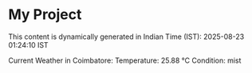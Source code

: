# My Project

This content is dynamically generated in Indian Time (IST): 2025-08-23 01:24:10 IST


Current Weather in Coimbatore:
Temperature: 25.88 °C
Condition: mist
